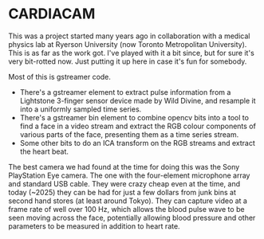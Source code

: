 # CARDIACAM

This was a project started many years ago in collaboration with a medical physics lab at Ryerson University (now Toronto Metropolitan University).  This is as far as the work got.  I've played with it a bit since, but for sure it's very bit-rotted now.  Just putting it up here in case it's fun for somebody.

Most of this is gstreamer code.

  * There's a gstreamer element to extract pulse information from a Lightstone 3-finger sensor device made by Wild Divine, and resample it into a uniformly sampled time series.
  * There's a gstreamer bin element to combine opencv bits into a tool to find a face in a video stream and extract the RGB colour components of various parts of the face, presenting them as a time series stream.
  * Some other bits to do an ICA transform on the RGB streams and extract the heart beat.

The best camera we had found at the time for doing this was the Sony PlayStation Eye camera.  The one with the four-element microphone array and standard USB cable.  They were crazy cheap even at the time, and today (~2025) they can be had for just a few dollars from junk bins at second hand stores (at least around Tokyo).  They can capture video at a frame rate of well over 100 Hz, which allows the blood pulse wave to be seen moving across the face, potentially allowing blood pressure and other parameters to be measured in addition to heart rate.
